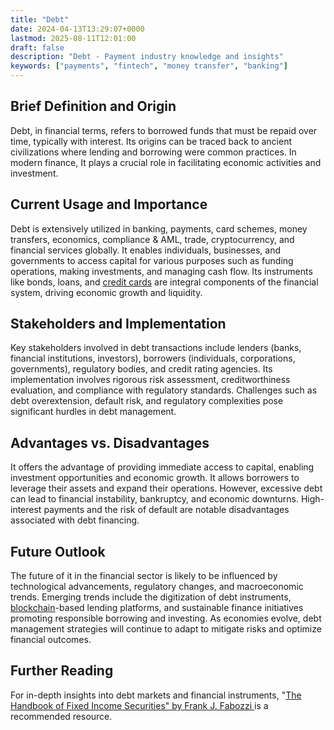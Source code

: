```yaml
---
title: "Debt"
date: 2024-04-13T13:29:07+0000
lastmod: 2025-08-11T12:01:00
draft: false
description: "Debt - Payment industry knowledge and insights"
keywords: ["payments", "fintech", "money transfer", "banking"]
---
```


## Brief Definition and Origin

Debt, in financial terms, refers to borrowed funds that must be repaid over time, typically with interest. Its origins can be traced back to ancient civilizations where lending and borrowing were common practices. In modern finance, It plays a crucial role in facilitating economic activities and investment.

## Current Usage and Importance 

Debt is extensively utilized in banking, payments, card schemes, money transfers, economics, compliance & AML, trade, cryptocurrency, and financial services globally. It enables individuals, businesses, and governments to access capital for various purposes such as funding operations, making investments, and managing cash flow. Its instruments like bonds, loans, and [credit cards](https://faisalkhanllc.xyz/resources/payments-wiki/c/credit-card/) are integral components of the financial system, driving economic growth and liquidity.

## Stakeholders and Implementation

Key stakeholders involved in debt transactions include lenders (banks, financial institutions, investors), borrowers (individuals, corporations, governments), regulatory bodies, and credit rating agencies. Its implementation involves rigorous risk assessment, creditworthiness evaluation, and compliance with regulatory standards. Challenges such as debt overextension, default risk, and regulatory complexities pose significant hurdles in debt management.

## Advantages vs. Disadvantages

It offers the advantage of providing immediate access to capital, enabling investment opportunities and economic growth. It allows borrowers to leverage their assets and expand their operations. However, excessive debt can lead to financial instability, bankruptcy, and economic downturns. High-interest payments and the risk of default are notable disadvantages associated with debt financing.

## Future Outlook

The future of it in the financial sector is likely to be influenced by technological advancements, regulatory changes, and macroeconomic trends. Emerging trends include the digitization of debt instruments, [blockchain](https://faisalkhanllc.xyz/resources/payments-wiki/b/blockchain/)-based lending platforms, and sustainable finance initiatives promoting responsible borrowing and investing. As economies evolve, debt management strategies will continue to adapt to mitigate risks and optimize financial outcomes.

## Further Reading

For in-depth insights into debt markets and financial instruments, "[The Handbook of Fixed Income Securities" by Frank J. Fabozzi ](https://www.goodreads.com/book/show/355184.The_Handbook_of_Fixed_Income_Securities)is a recommended resource.